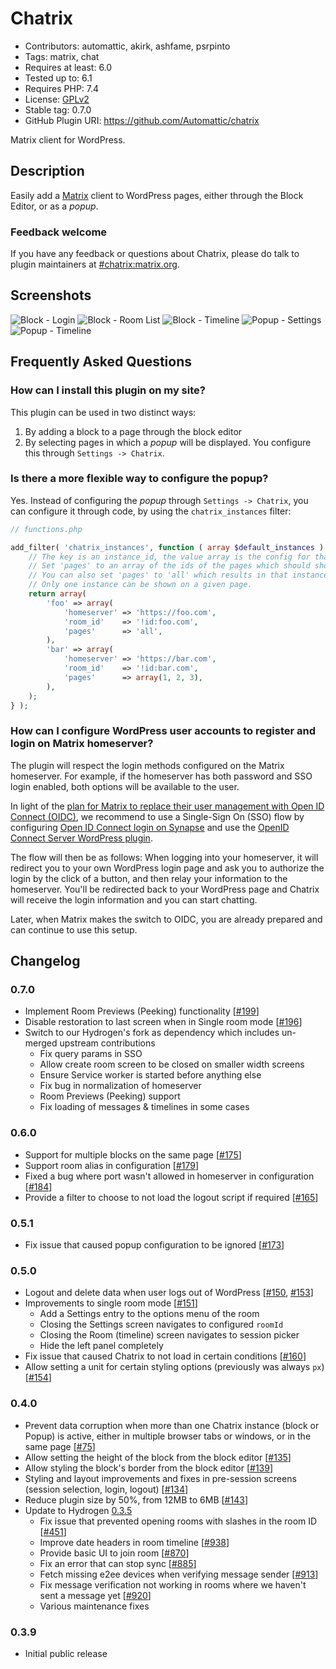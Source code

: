 # Chatrix

- Contributors: automattic, akirk, ashfame, psrpinto
- Tags: matrix, chat
- Requires at least: 6.0
- Tested up to: 6.1
- Requires PHP: 7.4
- License: [GPLv2](http://www.gnu.org/licenses/gpl-2.0.html)
- Stable tag: 0.7.0
- GitHub Plugin URI: https://github.com/Automattic/chatrix

Matrix client for WordPress.

## Description
Easily add a [Matrix](https://matrix.org) client to WordPress pages, either through the Block Editor, or as a _popup_.

### Feedback welcome
If you have any feedback or questions about Chatrix, please do talk to plugin maintainers at [#chatrix:matrix.org](https://matrix.to/#/#chatrix:matrix.org).

## Screenshots
![Block - Login](.wporg/screenshot-1.png)
![Block - Room List](.wporg/screenshot-2.png)
![Block - Timeline](.wporg/screenshot-3.png)
![Popup - Settings](.wporg/screenshot-4.png)
![Popup - Timeline](.wporg/screenshot-5.png)

## Frequently Asked Questions
### How can I install this plugin on my site?
This plugin can be used in two distinct ways:

1. By adding a block to a page through the block editor
2. By selecting pages in which a _popup_ will be displayed. You configure this through `Settings -> Chatrix`.

### Is there a more flexible way to configure the popup?
Yes. Instead of configuring the _popup_ through `Settings -> Chatrix`, you can configure it through code, by using the `chatrix_instances` filter:

~~~php
// functions.php

add_filter( 'chatrix_instances', function ( array $default_instances ) {
	// The key is an instance_id, the value array is the config for that instance.
	// Set 'pages' to an array of the ids of the pages which should show chatrix.
	// You can also set 'pages' to 'all' which results in that instance always being used.
	// Only one instance can be shown on a given page.
	return array(
		'foo' => array(
			'homeserver' => 'https://foo.com',
			'room_id'    => '!id:foo.com',
			'pages'      => 'all',
		),
		'bar' => array(
			'homeserver' => 'https://bar.com',
			'room_id'    => '!id:bar.com',
			'pages'      => array(1, 2, 3),
		),
	);
} );
~~~

### How can I configure WordPress user accounts to register and login on Matrix homeserver?
The plugin will respect the login methods configured on the Matrix homeserver. For example, if the homeserver has both password and SSO login enabled, both options will be available to the user.

In light of the [plan for Matrix to replace their user management with Open ID Connect (OIDC)](https://areweoidcyet.com/), we recommend to use a Single-Sign On (SSO) flow by configuring [Open ID Connect login on Synapse](https://matrix-org.github.io/synapse/latest/openid.html) and use the [OpenID Connect Server WordPress plugin](https://wordpress.org/plugins/openid-connect-server/).

The flow will then be as follows: When logging into your homeserver, it will redirect you to your own WordPress login page and ask you to authorize the login by the click of a button, and then relay your information to the homeserver. You'll be redirected back to your WordPress page and Chatrix will receive the login information and you can start chatting.

Later, when Matrix makes the switch to OIDC, you are already prepared and can continue to use this setup.

## Changelog

### 0.7.0

- Implement Room Previews (Peeking) functionality [[#199](https://github.com/Automattic/chatrix/pull/199)]
- Disable restoration to last screen when in Single room mode [[#196](https://github.com/Automattic/chatrix/pull/196)]
- Switch to our Hydrogen's fork as dependency which includes un-merged upstream contributions
  - Fix query params in SSO
  - Allow create room screen to be closed on smaller width screens
  - Ensure Service worker is started before anything else
  - Fix bug in normalization of homeserver
  - Room Previews (Peeking) support
  - Fix loading of messages & timelines in some cases

### 0.6.0

- Support for multiple blocks on the same page [[#175](https://github.com/Automattic/chatrix/pull/175)]
- Support room alias in configuration [[#179](https://github.com/Automattic/chatrix/pull/179)]
- Fixed a bug where port wasn't allowed in homeserver in configuration [[#184](https://github.com/Automattic/chatrix/pull/184)]
- Provide a filter to choose to not load the logout script if required [[#165](https://github.com/Automattic/chatrix/pull/165)]

### 0.5.1
- Fix issue that caused popup configuration to be ignored [[#173](https://github.com/Automattic/chatrix/pull/173)]

### 0.5.0
- Logout and delete data when user logs out of WordPress [[#150](https://github.com/Automattic/chatrix/pull/150), [#153](https://github.com/Automattic/chatrix/pull/153)]
- Improvements to single room mode [[#151](https://github.com/Automattic/chatrix/pull/151)]
  - Add a Settings entry to the options menu of the room
  - Closing the Settings screen navigates to configured `roomId`
  - Closing the Room (timeline) screen navigates to session picker
  - Hide the left panel completely
- Fix issue that caused Chatrix to not load in certain conditions [[#160](https://github.com/Automattic/chatrix/pull/160)]
- Allow setting a unit for certain styling options (previously was always `px`) [[#154](https://github.com/Automattic/chatrix/pull/154)]

### 0.4.0
- Prevent data corruption when more than one Chatrix instance (block or Popup) is active, either in multiple browser tabs or windows, or in the same page [[#75](https://github.com/Automattic/chatrix/pull/75)]
- Allow setting the height of the block from the block editor [[#135](https://github.com/Automattic/chatrix/pull/135)]
- Allow styling the block's border from the block editor [[#139](https://github.com/Automattic/chatrix/pull/139)]
- Styling and layout improvements and fixes in pre-session screens (session selection, login, logout) [[#134](https://github.com/Automattic/chatrix/pull/134)]
- Reduce plugin size by 50%, from 12MB to 6MB [[#143](https://github.com/Automattic/chatrix/pull/143)]
- Update to Hydrogen [0.3.5](https://github.com/vector-im/hydrogen-web/releases/tag/v0.3.5)
    - Fix issue that prevented opening rooms with slashes in the room ID [[#451](https://github.com/vector-im/hydrogen-web/issues/451)]
    - Improve date headers in room timeline [[#938](https://github.com/vector-im/hydrogen-web/pull/938)]
    - Provide basic UI to join room [[#870](https://github.com/vector-im/hydrogen-web/pull/870)]
    - Fix an error that can stop sync [[#885](https://github.com/vector-im/hydrogen-web/pull/885)]
    - Fetch missing e2ee devices when verifying message sender [[#913](https://github.com/vector-im/hydrogen-web/pull/913)]
    - Fix message verification not working in rooms where we haven't sent a message yet [[#920](https://github.com/vector-im/hydrogen-web/pull/920)]
    - Various maintenance fixes

### 0.3.9
- Initial public release
